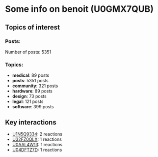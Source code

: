 # Some info on benoit (U0GMX7QUB)


## Topics of interest

### Posts: 

Number of posts: 5351

### Topics:

* __medical__: 89 posts
* __posts__: 5351 posts
* __community__: 321 posts
* __hardware__: 89 posts
* __design__: 73 posts
* __legal__: 121 posts
* __software__: 399 posts

## Key interactions 

* [U1N5Q9334](./U1N5Q9334.md): 2 reactions
* [U32FZ0QLX](./U32FZ0QLX.md): 1 reactions
* [U0AAL4W13](./U0AAL4W13.md): 1 reactions
* [U04DFTZ7D](./U04DFTZ7D.md): 1 reactions
